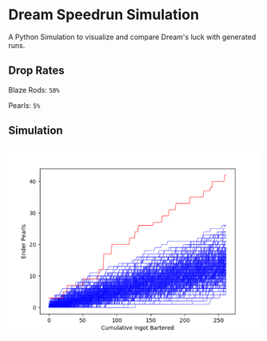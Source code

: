 # Dream Speedrun Simulation

A Python Simulation to visualize and compare Dream's luck with generated runs.

## Drop Rates

Blaze Rods: ```50%```

Pearls: ```5%```

## Simulation
![1000](/imgs/fig1.png)

